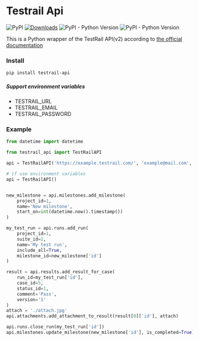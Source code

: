 # Testrail Api

![PyPI](https://img.shields.io/pypi/v/testrail-api?color=%2301a001&label=version&logo=version)
[![Downloads](https://pepy.tech/badge/testrail-api)](https://github.com/tolstislon/testrail-api)
![PyPI - Python Version](https://img.shields.io/pypi/pyversions/testrail-api.svg)
![PyPI - Python Version](https://img.shields.io/badge/TestRail-6.0.2.4165-blue)

This is a Python wrapper of the TestRail API(v2) according to [the official documentation](http://docs.gurock.com/testrail-api2/start)


### Install

```bash
pip install testrail-api
```

##### Support environment variables
* TESTRAIL_URL
* TESTRAIL_EMAIL
* TESTRAIL_PASSWORD

### Example

```python
from datetime import datetime

from testrail_api import TestRailAPI

api = TestRailAPI('https://example.testrail.com/', 'example@mail.com', 'password')

# if use environment variables
api = TestRailAPI()


new_milestone = api.milestones.add_milestone(
    project_id=1, 
    name='New milestone', 
    start_on=int(datetime.now().timestamp())
)

my_test_run = api.runs.add_run(
    project_id=1, 
    suite_id=2, 
    name='My test run', 
    include_all=True, 
    milestone_id=new_milestone['id']
)

result = api.results.add_result_for_case(
    run_id=my_test_run['id'], 
    case_id=5, 
    status_id=1, 
    comment='Pass', 
    version='1'
)
attach = './attach.jpg'
api.attachments.add_attachment_to_result(result[0]['id'], attach)

api.runs.close_run(my_test_run['id'])
api.milestones.update_milestone(new_milestone['id'], is_completed=True)
```

